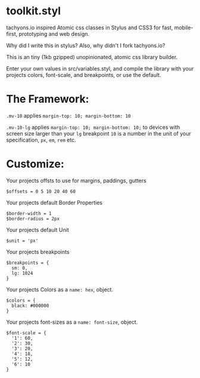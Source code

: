 # toolkit.styl
tachyons.io inspired Atomic css classes in Stylus and CSS3 for fast, mobile-first, prototyping and web design.


Why did I write this in stylus? Also, why didn't I fork tachyons.io?

This is an tiny (1kb gzipped) unopinionated, atomic css library builder. 

Enter your own values in src/variables.styl, and compile the library with your projects colors, font-scale, and breakpoints, or use the default.

# The Framework:
`.mv-10` applies `margin-top: 10; margin-bottom: 10`

`.mv-10-lg` applies `margin-top: 10; margin-bottom: 10;` to devices with screen size larger than your `lg` breakpoint
`10` is a number in the unit of your specification, `px`, `em`, `rem` etc.

# Customize:

Your projects offsts to use for margins, paddings, gutters
```
$offsets = 0 5 10 20 40 60
```

Your projects default Border Properties
```
$border-width = 1
$border-radius = 2px
```

Your projects default Unit
```
$unit = 'px'
```

Your projects breakpoints
```
$breakpoints = {
  sm: 0,
  lg: 1024
}
```

Your projects Colors as a `name: hex`, object.
```
$colors = {
  black: #000000
}
```

Your projects font-sizes as a `name: font-size`, object.
```
$font-scale = {
  '1': 60,
  '2': 30,
  '3': 20,
  '4': 18,
  '5': 12,
  '6': 10
}
```

